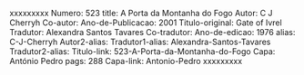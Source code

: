 xxxxxxxxx
Numero: 523
title: A Porta da Montanha do Fogo
Autor: C J Cherryh
Co-autor: 
Ano-de-Publicacao: 2001
Titulo-original: Gate of Ivrel
Tradutor: Alexandra Santos Tavares
Co-tradutor: 
Ano-de-edicao: 1976
alias: C-J-Cherryh
Autor2-alias: 
Tradutor1-alias: Alexandra-Santos-Tavares
Tradutor2-alias: 
Titulo-link: 523-A-Porta-da-Montanha-do-Fogo
Capa: António Pedro
pags: 288
Capa-link: Antonio-Pedro
xxxxxxxxx